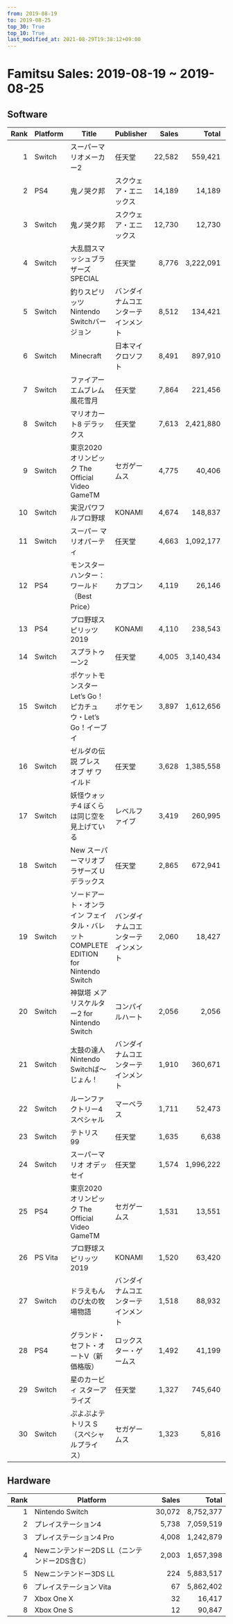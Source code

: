 ```yaml
---
from: 2019-08-19
to: 2019-08-25
top_30: True
top_10: True
last_modified_at: 2021-08-29T19:38:12+09:00
---
```

# Famitsu Sales: 2019-08-19 ~ 2019-08-25
## Software
| Rank | Platform | Title | Publisher | Sales | Total | Rate | New |
| -: | -- | -- | -- | -: | -: | -: | -- |
| 1 | Switch | スーパーマリオメーカー2 | 任天堂 | 22,582 | 559,421 | 20% |  |
| 2 | PS4 | 鬼ノ哭ク邦 | スクウェア・エニックス | 14,189 | 14,189 | 60% | **New** |
| 3 | Switch | 鬼ノ哭ク邦 | スクウェア・エニックス | 12,730 | 12,730 | 60% | **New** |
| 4 | Switch | 大乱闘スマッシュブラザーズ SPECIAL | 任天堂 | 8,776 | 3,222,091 | 20% |  |
| 5 | Switch | 釣りスピリッツ Nintendo Switchバージョン | バンダイナムコエンターテインメント | 8,512 | 134,421 | 20% |  |
| 6 | Switch | Minecraft | 日本マイクロソフト | 8,491 | 897,910 | 20% |  |
| 7 | Switch | ファイアーエムブレム 風花雪月 | 任天堂 | 7,864 | 221,456 | 20% |  |
| 8 | Switch | マリオカート8 デラックス | 任天堂 | 7,613 | 2,421,880 | 20% |  |
| 9 | Switch | 東京2020オリンピック The Official Video GameTM | セガゲームス | 4,775 | 40,406 | 40% |  |
| 10 | Switch | 実況パワフルプロ野球 | KONAMI | 4,674 | 148,837 | 20% |  |
| 11 | Switch | スーパー マリオパーティ | 任天堂 | 4,663 | 1,092,177 | 20% |  |
| 12 | PS4 | モンスターハンター：ワールド （Best Price） | カプコン | 4,119 | 26,146 | 40% |  |
| 13 | PS4 | プロ野球スピリッツ2019 | KONAMI | 4,110 | 238,543 | 20% |  |
| 14 | Switch | スプラトゥーン2 | 任天堂 | 4,005 | 3,140,434 | 20% |  |
| 15 | Switch | ポケットモンスター Let’s Go！ ピカチュウ・Let’s Go！イーブイ | ポケモン | 3,897 | 1,612,656 | 20% |  |
| 16 | Switch | ゼルダの伝説 ブレス オブ ザ ワイルド | 任天堂 | 3,628 | 1,385,558 | 20% |  |
| 17 | Switch | 妖怪ウォッチ4 ぼくらは同じ空を見上げている | レベルファイブ | 3,419 | 260,995 | 20% |  |
| 18 | Switch | New スーパーマリオブラザーズ U デラックス | 任天堂 | 2,865 | 672,941 | 20% |  |
| 19 | Switch | ソードアート・オンライン フェイタル・バレット COMPLETE EDITION for Nintendo Switch | バンダイナムコエンターテインメント | 2,060 | 18,427 | 40% |  |
| 20 | Switch | 神獄塔 メアリスケルター2 for Nintendo Switch | コンパイルハート | 2,056 | 2,056 | 80% | **New** |
| 21 | Switch | 太鼓の達人 Nintendo Switchば〜じょん！ | バンダイナムコエンターテインメント | 1,910 | 360,671 | 20% |  |
| 22 | Switch | ルーンファクトリー4スペシャル | マーベラス | 1,711 | 52,473 | 40% |  |
| 23 | Switch | テトリス 99 | 任天堂 | 1,635 | 6,638 | 80% |  |
| 24 | Switch | スーパーマリオ オデッセイ | 任天堂 | 1,574 | 1,996,222 | 20% |  |
| 25 | PS4 | 東京2020オリンピック The Official Video GameTM | セガゲームス | 1,531 | 13,551 | 60% |  |
| 26 | PS Vita | プロ野球スピリッツ2019 | KONAMI | 1,520 | 63,420 | 20% |  |
| 27 | Switch | ドラえもん のび太の牧場物語 | バンダイナムコエンターテインメント | 1,518 | 88,932 | 20% |  |
| 28 | PS4 | グランド・セフト・オートV（新価格版） | ロックスター・ゲームス | 1,492 | 41,199 | 20% |  |
| 29 | Switch | 星のカービィ スターアライズ | 任天堂 | 1,327 | 745,640 | 20% |  |
| 30 | Switch | ぷよぷよテトリス S（スペシャルプライス） | セガゲームス | 1,323 | 5,816 | 60% |  |

## Hardware
| Rank | Platform | Sales | Total |
| -: | -- | -: | -: |
| 1 | Nintendo Switch | 30,072 | 8,752,377 |
| 2 | プレイステーション4 | 5,738 | 7,059,519 |
| 3 | プレイステーション4 Pro | 4,008 | 1,242,879 |
| 4 | Newニンテンドー2DS LL（ニンテンドー2DS含む） | 2,003 | 1,657,398 |
| 5 | Newニンテンドー3DS LL | 224 | 5,883,517 |
| 6 | プレイステーション Vita | 67 | 5,862,402 |
| 7 | Xbox One X | 32 | 16,417 |
| 8 | Xbox One S | 12 | 90,847 |